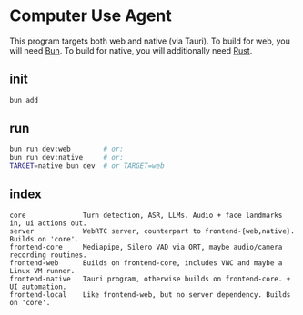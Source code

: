 # Computer Use Agent

This program targets both web and native (via Tauri).
To build for web, you will need [Bun](https://bun.com).
To build for native, you will additionally need [Rust](https://rust-lang.org).

## init

```bash
bun add
```

## run

```bash
bun run dev:web        # or:
bun run dev:native     # or:
TARGET=native bun dev  # or TARGET=web
```

## index

```
core              Turn detection, ASR, LLMs. Audio + face landmarks in, ui actions out.
server            WebRTC server, counterpart to frontend-{web,native}. Builds on 'core'.
frontend-core     Mediapipe, Silero VAD via ORT, maybe audio/camera recording routines.
frontend-web      Builds on frontend-core, includes VNC and maybe a Linux VM runner.
frontend-native   Tauri program, otherwise builds on frontend-core. + UI automation.
frontend-local    Like frontend-web, but no server dependency. Builds on 'core'.
```
